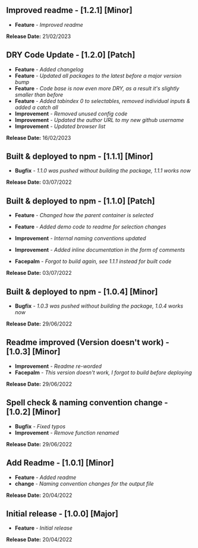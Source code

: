 ## Improved readme - [1.2.1] [Minor]

* **Feature** - *Improved readme*

**Release Date:** 21/02/2023

## DRY Code Update - [1.2.0] [Patch]

* **Feature** - *Added changelog*
* **Feature** - *Updated all packages to the latest before a major version bump*
* **Feature** - *Code base is now even more DRY, as a result it's slightly smaller than before*
* **Feature** - *Added tabindex 0 to selectables, removed individual inputs & added a catch all*
* **Improvement** - *Removed unused config code*
* **Improvement** - *Updated the author URL to my new github username*
* **Improvement** - *Updated browser list*

**Release Date:** 16/02/2023


## Built & deployed to npm - [1.1.1] [Minor]

* **Bugfix** - *1.1.0 was pushed without building the package, 1.1.1 works now*

**Release Date:** 03/07/2022


## Built & deployed to npm - [1.1.0] [Patch]

* **Feature** - *Changed how the parent container is selected*
* **Feature** - *Added demo code to readme for selection changes*
* **Improvement** - *Internal naming conventions updated*
* **Improvement** - *Added inline documentation in the form of comments*

* **Facepalm** - *Forgot to build again, see 1.1.1 instead for built code*

**Release Date:** 03/07/2022


## Built & deployed to npm - [1.0.4] [Minor]

* **Bugfix** - *1.0.3 was pushed without building the package, 1.0.4 works now*

**Release Date:** 29/06/2022


## Readme improved (Version doesn't work) - [1.0.3] [Minor]

* **Improvement** - *Readme re-worded*
* **Facepalm** - *This version doesn't work, I forgot to build before deploying*

**Release Date:** 29/06/2022


## Spell check & naming convention change - [1.0.2] [Minor]

* **Bugfix** - *Fixed typos*
* **Improvement** - *Remove function renamed*

**Release Date:** 29/06/2022


## Add Readme - [1.0.1] [Minor]

* **Feature** - *Added readme*
* **change** - *Naming convention changes for the output file*

**Release Date:** 20/04/2022


## Initial release - [1.0.0] [Major]

* **Feature** - *Initial release*

**Release Date:** 20/04/2022
